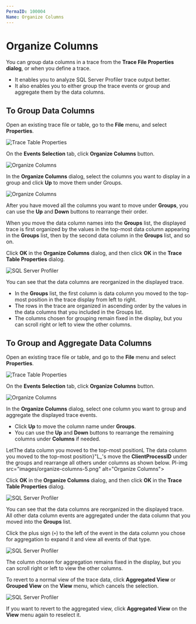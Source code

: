 ```yaml
---
PermaID: 100004
Name: Organize Columns
---
```


# Organize Columns

You can group data columns in a trace from the **Trace File Properties dialog**, or when you define a trace. 

 - It enables you to analyze SQL Server Profiler trace output better.
 - It also enables you to either group the trace events or group and aggregate them by the data columns.

## To Group Data Columns

Open an existing trace file or table, go to the **File** menu, and select **Properties**.

<img src="images/organize-columns-1.png" alt="Trace Table Properties">

On the **Events Selection** tab, click **Organize Columns** button.

<img src="images/organize-columns-2.png" alt="Organize Columns">

In the **Organize Columns** dialog, select the columns you want to display in a group and click **Up** to move them under Groups.

<img src="images/organize-columns-3.png" alt="Organize Columns">

After you have moved all the columns you want to move under **Groups**, you can use the **Up** and **Down** buttons to rearrange their order.

When you move the data column names into the **Groups** list, the displayed trace is first organized by the values in the top-most data column appearing in the **Groups** list, then by the second data column in the **Groups** list, and so on.

Click **OK** in the **Organize Columns** dialog, and then click **OK** in the **Trace Table Properties** dialog.

<img src="images/organize-columns-4.png" alt="SQL Server Profiler">

You can see that the data columns are reorganized in the displayed trace. 

 - In the **Groups** list, the first column is data column you moved to the top-most position in the trace display from left to right.
 - The rows in the trace are organized in ascending order by the values in the data columns that you included in the Groups list. 
 - The columns chosen for grouping remain fixed in the display, but you can scroll right or left to view the other columns.

## To Group and Aggregate Data Columns

Open an existing trace file or table, and go to the **File** menu and select **Properties**.

<img src="images/organize-columns-1.png" alt="Trace Table Properties">

On the **Events Selection** tab, click **Organize Columns** button.

<img src="images/organize-columns-2.png" alt="Organize Columns">

In the **Organize Columns** dialog, select one column you want to group and aggregate the displayed trace events. 

 - Click **Up** to move the column name under **Groups**. 
 - You can use the **Up** and **Down** buttons to rearrange the remaining columns under **Columns** if needed.

LetThe data column you moved to the top-most positionL
The data column you moved to the top-most position}"L_'s move the **ClientProcessID** under the groups and rearrange all others under columns as shown below.
Pl-img src="images/organize-columns-5.png" alt="Organize Columns">

Click **OK** in the **Organize Columns** dialog, and then click **OK** in the **Trace Table Properties** dialog.

<img src="images/organize-columns-6.png" alt="SQL Server Profiler">

You can see that the data columns are reorganized in the displayed trace. All other data column events are aggregated under the data column that you moved into the **Groups** list. 

Click the plus sign (`+`) to the left of the event in the data column you chose for aggregation to expand it and view all events of that type. 

<img src="images/organize-columns-7.png" alt="SQL Server Profiler">
 
The column chosen for aggregation remains fixed in the display, but you can scroll right or left to view the other columns.

To revert to a normal view of the trace data, click **Aggregated View** or **Grouped View** on the **View** menu, which cancels the selection. 

<img src="images/organize-columns-8.png" alt="SQL Server Profiler">

If you want to revert to the aggregated view, click **Aggregated View** on the **View** menu again to reselect it.
